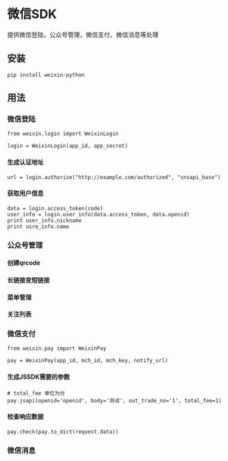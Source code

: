 微信SDK
======

提供微信登陆，公众号管理，微信支付，微信消息等处理

## 安装

    pip install weixin-python


## 用法

### 微信登陆

    from weixin.login import WeixinLogin

    login = WeixinLogin(app_id, app_secret)

#### 生成认证地址

    url = login.authorize("http://example.com/authorized", "snsapi_base")

#### 获取用户信息

    data = login.access_token(code)
    user_info = login.user_info(data.access_token, data.openid)
    print user_info.nickname
    print usre_info.name

### 公众号管理

#### 创建qrcode

#### 长链接变短链接

#### 菜单管理

#### 关注列表

### 微信支付

    from weixin.pay import WeixinPay

    pay = WeixinPay(app_id, mch_id, mch_key, notify_url)

#### 生成JSSDK需要的参数

    # total_fee 单位为分
    pay.jsapi(openid='openid', body='测试', out_trade_no='1', total_fee=1)

#### 检查响应数据

    pay.check(pay.to_dict(request.data))


### 微信消息

